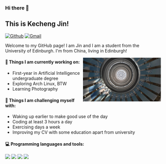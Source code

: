 ### Hi there 👋

## This is Kecheng Jin!

[![Github](https://img.shields.io/badge/-Github-000?style=flat&logo=Github&logoColor=white)](https://github.com/King-141319)
[![Gmail](https://img.shields.io/badge/-Gmail-c14438?style=flat&logo=Gmail&logoColor=white)](mailto:kingjin141319@gmail.com)


Welcome to my GitHub page!  I am Jin and I am a student from the University of Edinburgh. I'm from China, living in Edinburgh!

<img align="right" alt="img" src="https://github.com/King-141319/King-141319/blob/main/img/b6f7898e234e43192287b62568bc796.jpg" width="50%" height="auto" />


#### 🌱 Things I am currently working on: 

- First-year in Artificial Intelligence undergraduate degree
- Exploring Arch Linux, BTW
- Learning Photography



#### :muscle: Things I am challenging myself with:

- Waking up earlier to make good use of the day
- Coding at least 3 hours a day
- Exercising  days a week
- Improving my CV with some education apart from university



#### :computer: Programming languages and tools: 
<code><img width="10%" src="https://www.vectorlogo.zone/logos/python/python-ar21.svg"></code>
<code><img width="8%" src="https://www.vectorlogo.zone/logos/r-project/r-project-icon.svg"></code>
<code><img width="10%" src="https://www.vectorlogo.zone/logos/git-scm/git-scm-ar21.svg"></code>
<code><img width="10%" src="https://www.vectorlogo.zone/logos/haskell/haskell-ar21.svg"></code>
